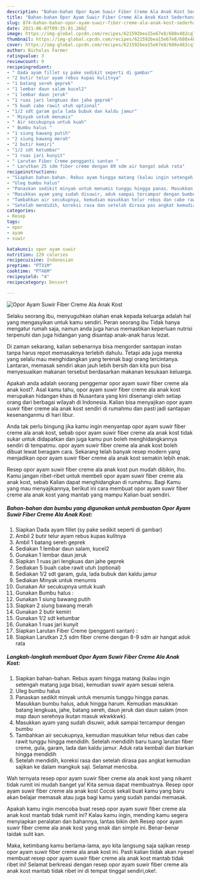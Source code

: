 ```yaml
---
description: "Bahan-bahan Opor Ayam Suwir Fiber Creme Ala Anak Kost Sederhana dan Mudah Dibuat"
title: "Bahan-bahan Opor Ayam Suwir Fiber Creme Ala Anak Kost Sederhana dan Mudah Dibuat"
slug: 874-bahan-bahan-opor-ayam-suwir-fiber-creme-ala-anak-kost-sederhana-dan-mudah-dibuat
date: 2021-06-07T09:35:01.266Z
image: https://img-global.cpcdn.com/recipes/621592bea15e67e8/680x482cq70/opor-ayam-suwir-fiber-creme-ala-anak-kost-foto-resep-utama.jpg
thumbnail: https://img-global.cpcdn.com/recipes/621592bea15e67e8/680x482cq70/opor-ayam-suwir-fiber-creme-ala-anak-kost-foto-resep-utama.jpg
cover: https://img-global.cpcdn.com/recipes/621592bea15e67e8/680x482cq70/opor-ayam-suwir-fiber-creme-ala-anak-kost-foto-resep-utama.jpg
author: Nicholas Farmer
ratingvalue: 3
reviewcount: 9
recipeingredient:
- " Dada ayam fillet sy pake sedikit seperti di gambar"
- "2 butir telur ayam rebus kupas kulitnya"
- "1 batang sereh geprek"
- "1 lembar daun salam kucel2"
- "1 lembar daun jeruk"
- "1 ruas jari lengkuas dan jahe geprek"
- "5 buah cabe rawit utuh optional"
- "1/2 sdt garam gula lada bubuk dan kaldu jamur"
- " Minyak untuk menumis"
- " Air secukupnya untuk kuah"
- " Bumbu halus "
- "1 siung bawang putih"
- "2 siung bawang merah"
- "2 butir kemiri"
- "1/2 sdt ketumbar"
- "1 ruas jari kunyit"
- " Larutan Fiber Creme pengganti santan "
- " Larutkan 25 sdm fiber creme dengan 89 sdm air hangat aduk rata"
recipeinstructions:
- "Siapkan bahan-bahan. Rebus ayam hingga matang (kalau ingin setengah matang juga bisa), kemudian suwir ayam sesuai selera."
- "Uleg bumbu halus"
- "Panaskan sedikit minyak untuk menumis tunggu hingga panas. Masukkan bumbu halus, aduk hingga harum. Kemudian masukkan batang lengkuas, jahe, batang sereh, daun jeruk dan daun salam (mon map daun serehnya ikutan masuk wkwkkwk)."
- "Masukkan ayam yang sudah disuwir, aduk sampai tercampur dengan bumbu"
- "Tambahkan air secukupnya, kemudian masukkan telur rebus dan cabe rawit tunggu hingga mendidih. Setelah mendidih baru tuang larutan fiber creme, gula, garam, lada dan kaldu jamur. Aduk rata kembali dan biarkan hingga mendidih"
- "Setelah mendidih, koreksi rasa dan setelah dirasa pas angkat kemudian sajikan ke dalam mangkuk saji. Selamat mencoba."
categories:
- Resep
tags:
- opor
- ayam
- suwir

katakunci: opor ayam suwir 
nutrition: 229 calories
recipecuisine: Indonesian
preptime: "PT31M"
cooktime: "PT46M"
recipeyield: "4"
recipecategory: Dessert

---
```



![Opor Ayam Suwir Fiber Creme Ala Anak Kost](https://img-global.cpcdn.com/recipes/621592bea15e67e8/680x482cq70/opor-ayam-suwir-fiber-creme-ala-anak-kost-foto-resep-utama.jpg)

Selaku seorang ibu, menyuguhkan olahan enak kepada keluarga adalah hal yang mengasyikan untuk kamu sendiri. Peran seorang ibu Tidak hanya mengatur rumah saja, namun anda juga harus memastikan keperluan nutrisi terpenuhi dan juga hidangan yang disantap anak-anak harus lezat.

Di zaman  sekarang, kalian sebenarnya bisa mengorder santapan instan tanpa harus repot memasaknya terlebih dahulu. Tetapi ada juga mereka yang selalu mau menghidangkan yang terenak bagi orang tercintanya. Lantaran, memasak sendiri akan jauh lebih bersih dan kita pun bisa menyesuaikan makanan tersebut berdasarkan makanan kesukaan keluarga. 



Apakah anda adalah seorang penggemar opor ayam suwir fiber creme ala anak kost?. Asal kamu tahu, opor ayam suwir fiber creme ala anak kost merupakan hidangan khas di Nusantara yang kini disenangi oleh setiap orang dari berbagai wilayah di Indonesia. Kalian bisa menyajikan opor ayam suwir fiber creme ala anak kost sendiri di rumahmu dan pasti jadi santapan kesenanganmu di hari libur.

Anda tak perlu bingung jika kamu ingin menyantap opor ayam suwir fiber creme ala anak kost, sebab opor ayam suwir fiber creme ala anak kost tidak sukar untuk didapatkan dan juga kamu pun boleh menghidangkannya sendiri di tempatmu. opor ayam suwir fiber creme ala anak kost boleh dibuat lewat beragam cara. Sekarang telah banyak resep modern yang menjadikan opor ayam suwir fiber creme ala anak kost semakin lebih enak.

Resep opor ayam suwir fiber creme ala anak kost pun mudah dibikin, lho. Kamu jangan ribet-ribet untuk membeli opor ayam suwir fiber creme ala anak kost, sebab Kalian dapat menghidangkan di rumahmu. Bagi Kamu yang mau menyajikannya, berikut ini cara membuat opor ayam suwir fiber creme ala anak kost yang mantab yang mampu Kalian buat sendiri.

<!--inarticleads1-->

##### Bahan-bahan dan bumbu yang digunakan untuk pembuatan Opor Ayam Suwir Fiber Creme Ala Anak Kost:

1. Siapkan  Dada ayam fillet (sy pake sedikit seperti di gambar)
1. Ambil 2 butir telur ayam rebus kupas kulitnya
1. Ambil 1 batang sereh geprek
1. Sediakan 1 lembar daun salam, kucel2
1. Gunakan 1 lembar daun jeruk
1. Siapkan 1 ruas jari lengkuas dan jahe geprek
1. Sediakan 5 buah cabe rawit utuh (optional)
1. Sediakan 1/2 sdt garam, gula, lada bubuk dan kaldu jamur
1. Sediakan  Minyak untuk menumis
1. Gunakan  Air secukupnya untuk kuah
1. Gunakan  Bumbu halus :
1. Gunakan 1 siung bawang putih
1. Siapkan 2 siung bawang merah
1. Gunakan 2 butir kemiri
1. Gunakan 1/2 sdt ketumbar
1. Gunakan 1 ruas jari kunyit
1. Siapkan  Larutan Fiber Creme (pengganti santan) :
1. Siapkan  Larutkan 2,5 sdm fiber creme dengan 8-9 sdm air hangat aduk rata




<!--inarticleads2-->

##### Langkah-langkah membuat Opor Ayam Suwir Fiber Creme Ala Anak Kost:

1. Siapkan bahan-bahan. Rebus ayam hingga matang (kalau ingin setengah matang juga bisa), kemudian suwir ayam sesuai selera.
1. Uleg bumbu halus
1. Panaskan sedikit minyak untuk menumis tunggu hingga panas. Masukkan bumbu halus, aduk hingga harum. Kemudian masukkan batang lengkuas, jahe, batang sereh, daun jeruk dan daun salam (mon map daun serehnya ikutan masuk wkwkkwk).
1. Masukkan ayam yang sudah disuwir, aduk sampai tercampur dengan bumbu
1. Tambahkan air secukupnya, kemudian masukkan telur rebus dan cabe rawit tunggu hingga mendidih. Setelah mendidih baru tuang larutan fiber creme, gula, garam, lada dan kaldu jamur. Aduk rata kembali dan biarkan hingga mendidih
1. Setelah mendidih, koreksi rasa dan setelah dirasa pas angkat kemudian sajikan ke dalam mangkuk saji. Selamat mencoba.




Wah ternyata resep opor ayam suwir fiber creme ala anak kost yang nikamt tidak rumit ini mudah banget ya! Kita semua dapat membuatnya. Resep opor ayam suwir fiber creme ala anak kost Cocok sekali buat kamu yang baru akan belajar memasak atau juga bagi kamu yang sudah pandai memasak.

Apakah kamu ingin mencoba buat resep opor ayam suwir fiber creme ala anak kost mantab tidak rumit ini? Kalau kamu ingin, mending kamu segera menyiapkan peralatan dan bahannya, lantas bikin deh Resep opor ayam suwir fiber creme ala anak kost yang enak dan simple ini. Benar-benar taidak sulit kan. 

Maka, ketimbang kamu berlama-lama, ayo kita langsung saja sajikan resep opor ayam suwir fiber creme ala anak kost ini. Pasti kalian tiidak akan nyesel membuat resep opor ayam suwir fiber creme ala anak kost mantab tidak ribet ini! Selamat berkreasi dengan resep opor ayam suwir fiber creme ala anak kost mantab tidak ribet ini di tempat tinggal sendiri,oke!.

